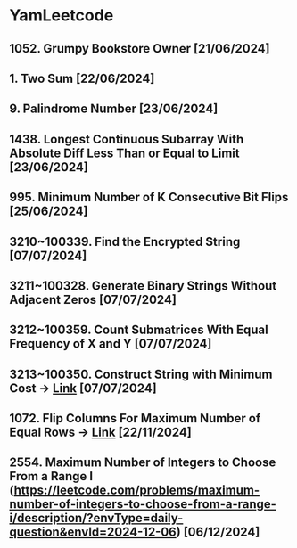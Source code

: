 # YamLeetcode

## 1052. Grumpy Bookstore Owner [21/06/2024]
## 1. Two Sum [22/06/2024]
## 9. Palindrome Number [23/06/2024]
## 1438. Longest Continuous Subarray With Absolute Diff Less Than or Equal to Limit [23/06/2024]
## 995. Minimum Number of K Consecutive Bit Flips [25/06/2024]
## 3210~100339. Find the Encrypted String [07/07/2024]
## 3211~100328. Generate Binary Strings Without Adjacent Zeros [07/07/2024]
## 3212~100359. Count Submatrices With Equal Frequency of X and Y [07/07/2024]
## 3213~100350. Construct String with Minimum Cost -> [Link](https://leetcode.com/problems/construct-string-with-minimum-cost/) [07/07/2024]
## 1072. Flip Columns For Maximum Number of Equal Rows -> [Link](https://leetcode.com/problems/flip-columns-for-maximum-number-of-equal-rows/?envType=daily-question&envId=2024-11-22) [22/11/2024]
## 2554. Maximum Number of Integers to Choose From a Range I (https://leetcode.com/problems/maximum-number-of-integers-to-choose-from-a-range-i/description/?envType=daily-question&envId=2024-12-06) [06/12/2024]